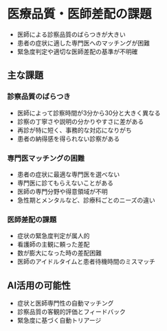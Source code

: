 # 医療品質・医師差配の課題

- 医師による診察品質のばらつきが大きい
- 患者の症状に適した専門医へのマッチングが困難
- 緊急度判定や適切な医師差配の基準が不明確

## 主な課題

### 診察品質のばらつき
- 医師によって診察時間が3分から30分と大きく異なる
- 診察の丁寧さや説明の分かりやすさに差がある
- 再診が特に短く、事務的な対応になりがち
- 患者の納得感を得られない診察がある

### 専門医マッチングの困難
- 患者の症状に最適な専門医を選べない
- 専門医に診てもらえないことがある
- 医師の専門分野や得意領域が不明
- 急性期とメンタルなど、診療科ごとのニーズの違い

### 医師差配の課題
- 症状の緊急度判定が属人的
- 看護師の主観に頼った差配
- 数が膨大になった時の差配困難
- 医師のアイドルタイムと患者待機時間のミスマッチ

## AI活用の可能性
- 症状と医師専門性の自動マッチング
- 診察品質の客観的評価とフィードバック
- 緊急度に基づく自動トリアージ